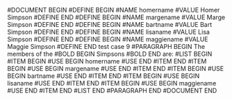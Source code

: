 #DOCUMENT BEGIN
	#DEFINE BEGIN #NAME homername #VALUE Homer Simpson #DEFINE END
	#DEFINE BEGIN #NAME margename #VALUE Marge Simpson #DEFINE END
	#DEFINE BEGIN #NAME bartname #VALUE Bart Simpson #DEFINE END
	#DEFINE BEGIN #NAME lisaname #VALUE Lisa Simpson #DEFINE END
	#DEFINE BEGIN #NAME maggiename #VALUE Maggie Simpson #DEFINE END
test case 9
	#PARAGRAPH BEGIN
		The members of the #BOLD BEGIN Simpsons #BOLD END are:
		#LIST BEGIN
			#ITEM BEGIN #USE BEGIN homername #USE END #ITEM END
			#ITEM BEGIN #USE BEGIN margename #USE END #ITEM END
			#ITEM BEGIN #USE BEGIN bartname #USE END #ITEM END
			#ITEM BEGIN #USE BEGIN lisaname #USE END #ITEM END
			#ITEM BEGIN #USE BEGIN maggiename #USE END #ITEM END
		#LIST END
	#PARAGRAPH END
#DOCUMENT END